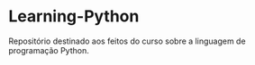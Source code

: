 # Learning-Python
Repositório destinado aos feitos do curso sobre a linguagem de programação Python.
